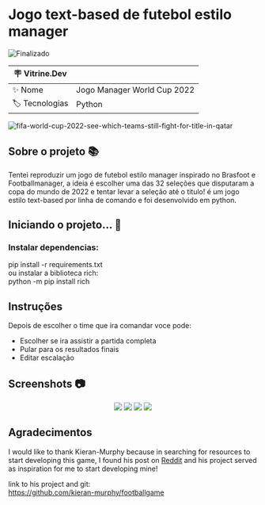# Jogo text-based de futebol estilo manager

![Finalizado](http://img.shields.io/static/v1?label=STATUS&message=EM%20DESENVOLVIMENTO&color=GREEN&style=for-the-badge)

| :placard: Vitrine.Dev |     |
| -------------         | --- |
| :sparkles: Nome       | Jogo Manager World Cup 2022
| :label: Tecnologias   | Python

<!-- Capa da Vitrine.dev-->
![fifa-world-cup-2022-see-which-teams-still-fight-for-title-in-qatar](https://user-images.githubusercontent.com/55562529/235335150-d0d2c164-f9a6-4396-a7c6-7cbf387f4f56.jpg)


## Sobre o projeto 📚

<p>
 Tentei reproduzir um jogo de futebol estilo manager inspirado no Brasfoot e Footballmanager, a ideia é escolher uma das 32 seleções que disputaram a copa do mundo de 2022 e tentar levar a seleção até o titulo! é um jogo estilo text-based por linha de comando e foi desenvolvido em python.
</p>

## Iniciando o projeto... 📌

### Instalar dependencias: </br>
pip install -r requirements.txt </br>
ou instalar a biblioteca rich: </br>
python -m pip install rich

## Instruções

Depois de escolher o time que ira comandar voce pode:</br>
- Escolher se ira assistir a partida completa
- Pular para os resultados finais
- Editar escalação 

## Screenshots 📷

<div align="center">
 <img src="https://user-images.githubusercontent.com/55562529/235335589-8f563679-498a-4d71-9e9f-9c18ba76a85c.png"/>
 <img src="https://user-images.githubusercontent.com/55562529/235335609-8b0e1b1c-773b-48a7-ab82-3ebfd7d5969f.png"/>
 <img src="https://user-images.githubusercontent.com/55562529/235335620-6ae2ce0c-9430-444d-98cd-8d8c532d1ada.png"/>
 <img src="https://user-images.githubusercontent.com/55562529/235335631-d7cc26b0-a6fa-461d-9d78-e80a427ac801.png" />
</div>

## Agradecimentos

I would like to thank Kieran-Murphy because in searching for resources to start developing this game, I found his post on [Reddit](https://www.reddit.com/r/Python/comments/ktsmpe/i_made_a_text_based_football_manager_game/) and his project served as inspiration for me to start developing mine!

link to his project and git: </br>
https://github.com/kieran-murphy/footballgame
